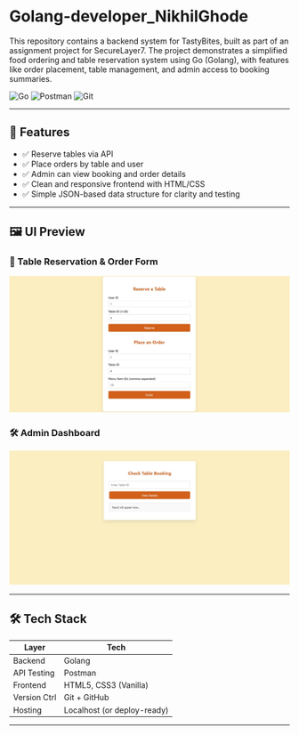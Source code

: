# Golang-developer_NikhilGhode
This repository contains a backend system for TastyBites, built as part of an assignment project for SecureLayer7. The project demonstrates a simplified food ordering and table reservation system using Go (Golang), with features like order placement, table management, and admin access to booking summaries.


![Go](https://img.shields.io/badge/Made%20with-Go-00ADD8?logo=go)
![Postman](https://img.shields.io/badge/Tested%20with-Postman-orange?logo=postman)
![Git](https://img.shields.io/badge/Version%20Control-Git-informational?logo=git)

---

## 🌟 Features

- ✅ Reserve tables via API
- ✅ Place orders by table and user
- ✅ Admin can view booking and order details
- ✅ Clean and responsive frontend with HTML/CSS
- ✅ Simple JSON-based data structure for clarity and testing

---

## 🖼️ UI Preview

### 🎫 Table Reservation & Order Form  
![Reservation Form Screenshot](assets/userdashboard.jpg)

### 🛠️ Admin Dashboard  
![Admin Dashboard Screenshot](assets/admindashboard.jpg)

---

## 🛠️ Tech Stack

| Layer        | Tech        |
|--------------|-------------|
| Backend      | Golang      |
| API Testing  | Postman|
| Frontend     | HTML5, CSS3 (Vanilla) |
| Version Ctrl | Git + GitHub |
| Hosting      | Localhost (or deploy-ready) |

---